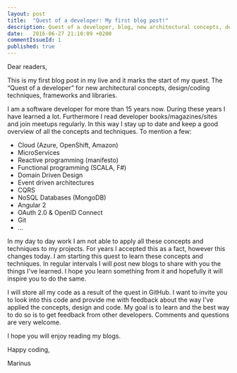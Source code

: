 ```yaml
---
layout: post
title:  "Quest of a developer: My first blog post!"
description: Quest of a developer, blog, new architectural concepts, design/coding techniques, frameworks and libraries
date:   2016-06-27 21:10:09 +0200
commentIssueId: 1
published: true
---
```


Dear readers,

This is my first blog post in my live and it marks the start of my quest. The “Quest of a developer” for new architectural concepts, design/coding techniques, frameworks and libraries.

I am a software developer for more than 15 years now. During these years I have learned a lot. Furthermore I read developer books/magazines/sites and join meetups regularly. In this way I stay up to date and keep a good overview of all the concepts and techniques. To mention a few:

* Cloud (Azure, OpenShift, Amazon)
* MicroServices
* Reactive programming (manifesto)
* Functional programming (SCALA, F#)
* Domain Driven Design
* Event driven architectures
* CQRS
* NoSQL Databases (MongoDB)
* Angular 2
* OAuth 2.0 & OpenID Connect
* Git
* …

In my day to day work I am not able to apply all these concepts and techniques to my projects. For years I accepted this as a fact, however this changes today. I am starting this quest to learn these concepts and techniques. In regular intervals I will post new blogs to share with you the things I've learned. I hope you learn something from it and hopefully it will inspire you to do the same.

I will store all my code as a result of the quest in GitHub. I want to invite you to look into this code and provide me with feedback about the way I've applied the concepts, design and code. My goal is to learn and the best way to do so is to get feedback from other developers. Comments and questions are very welcome.

I hope you will enjoy reading my blogs. 

Happy coding,

Marinus